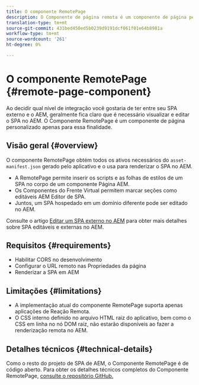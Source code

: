 ```yaml
---
title: O componente RemotePage
description: O Componente de página remota é um componente de página personalizado para editar o React SPA remoto no AEM.
translation-type: tm+mt
source-git-commit: 431bed450ed5b0239d9191dcf061f01e64b8981a
workflow-type: tm+mt
source-wordcount: '261'
ht-degree: 0%

---
```


# O componente RemotePage {#remote-page-component}

Ao decidir qual nível de integração você gostaria de ter entre seu SPA externo e o AEM, geralmente fica claro que é necessário visualizar e editar o SPA no AEM. O Componente RemotePage é um componente de página personalizado apenas para essa finalidade.

## Visão geral {#overview}

O componente RemotePage obtém todos os ativos necessários do `asset-manifest.json` gerado pelo aplicativo e o usa para renderizar o SPA no AEM.

* A RemotePage permite inserir os scripts e as folhas de estilos de um SPA no corpo de um componente Página AEM.
* Os Componentes do Frente Virtual permitem marcar seções como editáveis AEM Editor de SPA.
* Juntos, um SPA hospedado em um domínio diferente pode ser editado no AEM.

Consulte o artigo [Editar um SPA externo no AEM](spa-edit-external.md) para obter mais detalhes sobre SPA editáveis e externas no AEM.

## Requisitos {#requirements}

* Habilitar CORS no desenvolvimento
* Configurar o URL remoto nas Propriedades da página
* Renderizar a SPA em AEM

## Limitações           {#limitations}

* A implementação atual do componente RemotePage suporta apenas aplicações de Reação Remota.
* O CSS interno definido no arquivo HTML raiz do aplicativo, bem como o CSS em linha no nó DOM raiz, não estarão disponíveis ao fazer a renderização remota no AEM.

## Detalhes técnicos {#technical-details}

Como o resto do projeto de SPA de AEM, o Componente RemotePage é de código aberto. Para obter os detalhes técnicos completos do Componente RemotePage, [consulte o repositório GitHub.](https://github.com/adobe/aem-spa-project-core/tree/master/ui.apps/src/main/content/jcr_root/apps/spa-project-core/components/remotepage)
